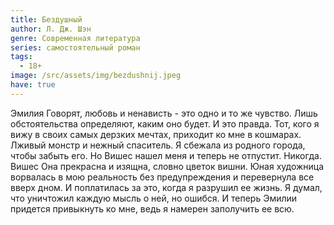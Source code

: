 ```yaml
---
title: Бездушный
author: Л. Дж. Шэн
genre: Современная литература
series: самостоятельный роман
tags:
  - 18+
image: /src/assets/img/bezdushnij.jpeg
have: true
---
```

Эмилия Говорят, любовь и ненависть - это одно и то же чувство. Лишь обстоятельства определяют, каким оно будет. И это правда. Тот, кого я вижу в своих самых дерзких мечтах, приходит ко мне в кошмарах. Лживый монстр и нежный спаситель. Я сбежала из родного города, чтобы забыть его. Но Вишес нашел меня и теперь не отпустит. Никогда. Вишес Она прекрасна и изящна, словно цветок вишни. Юная художница ворвалась в мою реальность без предупреждения и перевернула все вверх дном. И поплатилась за это, когда я разрушил ее жизнь. Я думал, что уничтожил каждую мысль о ней, но ошибся. И теперь Эмилии придется привыкнуть ко мне, ведь я намерен заполучить ее всю.
